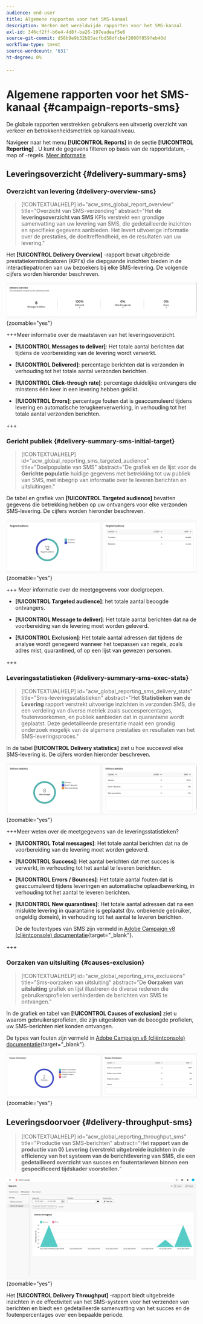 ```yaml
---
audience: end-user
title: Algemene rapporten voor het SMS-kanaal
description: Werken met wereldwijde rapporten voor het SMS-kanaal
exl-id: 346cf2ff-b6e4-4d8f-ba26-197eadeaf5e6
source-git-commit: d58b9e9b32b85acfbd58dfcbef2000f859feb40d
workflow-type: tm+mt
source-wordcount: '631'
ht-degree: 0%

---
```


# Algemene rapporten voor het SMS-kanaal {#campaign-reports-sms}

De globale rapporten verstrekken gebruikers een uitvoerig overzicht van verkeer en betrokkenheidsmetriek op kanaalniveau.

Navigeer naar het menu **[!UICONTROL Reports]** in de sectie **[!UICONTROL Reporting]** . U kunt de gegevens filteren op basis van de rapportdatum, -map of -regels. [Meer informatie](global-reports.md)

## Leveringsoverzicht {#delivery-summary-sms}

### Overzicht van levering {#delivery-overview-sms}

>[!CONTEXTUALHELP]
>id="acw_sms_global_report_overview"
>title="Overzicht van SMS-verzending"
>abstract="Het **de leveringsoverzicht van SMS** KPIs verstrekt een grondige samenvatting van uw levering van SMS, die gedetailleerde inzichten en specifieke gegevens aanbieden. Het levert uitvoerige informatie over de prestaties, de doeltreffendheid, en de resultaten van uw levering."

Het **[!UICONTROL Delivery Overview]** -rapport bevat uitgebreide prestatiekernindicatoren (KPI&#39;s) die diepgaande inzichten bieden in de interactiepatronen van uw bezoekers bij elke SMS-levering. De volgende cijfers worden hieronder beschreven.

![&#x200B; A screenshot van het rapport van het Overzicht van de Levering, die zeer belangrijke prestatiesindicatoren voor levering van SMS tonen.](assets/global_report_sms_delivery_overview.png){zoomable="yes"}

+++Meer informatie over de maatstaven van het leveringsoverzicht.

* **[!UICONTROL Messages to deliver]**: Het totale aantal berichten dat tijdens de voorbereiding van de levering wordt verwerkt.

* **[!UICONTROL Delivered]**: percentage berichten dat is verzonden in verhouding tot het totale aantal verzonden berichten.

* **[!UICONTROL Click-through rate]**: percentage duidelijke ontvangers die minstens één keer in een levering hebben geklikt.

* **[!UICONTROL Errors]**: percentage fouten dat is geaccumuleerd tijdens levering en automatische terugkeerverwerking, in verhouding tot het totale aantal verzonden berichten.

+++

### Gericht publiek {#delivery-summary-sms-initial-target}

>[!CONTEXTUALHELP]
>id="acw_global_reporting_sms_targeted_audience"
>title="Doelpopulatie van SMS"
>abstract="De grafiek en de lijst voor de **Gerichte populatie** huidige gegevens met betrekking tot uw publiek van SMS, met inbegrip van informatie over te leveren berichten en uitsluitingen."

De tabel en grafiek van **[!UICONTROL Targeted audience]** bevatten gegevens die betrekking hebben op uw ontvangers voor elke verzonden SMS-levering. De cijfers worden hieronder beschreven.

![&#x200B; A screenshot van het gerichte rapport van het Publiek, die gegevens over ontvangers en uitsluitingen voor de leveringen van SMS tonen.](assets/global_report_sms_targeted_audience.png){zoomable="yes"}

+++ Meer informatie over de meetgegevens voor doelgroepen.

* **[!UICONTROL Targeted audience]**: het totale aantal beoogde ontvangers.

* **[!UICONTROL Message to deliver]**: Het totale aantal berichten dat na de voorbereiding van de levering moet worden geleverd.

* **[!UICONTROL Exclusion]**: Het totale aantal adressen dat tijdens de analyse wordt genegeerd wanneer het toepassen van regels, zoals adres mist, quarantined, of op een lijst van gewezen personen.

+++

### Leveringsstatistieken {#delivery-summary-sms-exec-stats}

>[!CONTEXTUALHELP]
>id="acw_global_reporting_sms_delivery_stats"
>title="Sms-leveringsstatistieken"
>abstract="Het **Statistieken van de Levering** rapport verstrekt uitvoerige inzichten in verzonden SMS, die een verdeling van diverse metriek zoals succespercentages, foutenvoorkomen, en publiek aanbieden dat in quarantaine wordt geplaatst. Deze gedetailleerde presentatie maakt een grondig onderzoek mogelijk van de algemene prestaties en resultaten van het SMS-leveringsproces."

In de tabel **[!UICONTROL Delivery statistics]** ziet u hoe succesvol elke SMS-levering is. De cijfers worden hieronder beschreven.

![&#x200B; A screenshot van het rapport van de Statistieken van de Levering, die succespercentages, fouten, en quarantines voor de leveringen van SMS tonen.](assets/global_report_sms_delivery_statistics.png){zoomable="yes"}

+++Meer weten over de meetgegevens van de leveringsstatistieken?

* **[!UICONTROL Total messages]**: Het totale aantal berichten dat na de voorbereiding van de levering moet worden geleverd.

* **[!UICONTROL Success]**: Het aantal berichten dat met succes is verwerkt, in verhouding tot het aantal te leveren berichten.

* **[!UICONTROL Errors / Bounces]**: Het totale aantal fouten dat is geaccumuleerd tijdens leveringen en automatische oplaadbewerking, in verhouding tot het aantal te leveren berichten.

* **[!UICONTROL New quarantines]**: Het totale aantal adressen dat na een mislukte levering in quarantaine is geplaatst (bv. onbekende gebruiker, ongeldig domein), in verhouding tot het aantal te leveren berichten.

  De de foutentypes van SMS zijn vermeld in [&#x200B; Adobe Campaign v8 (cliëntconsole) documentatie &#x200B;](https://experienceleague.adobe.com/docs/campaign/campaign-v8/send/failures/delivery-failures.html?lang=nl-NL#sms-quarantines){target="_blank"}.

+++

### Oorzaken van uitsluiting {#causes-exclusion}

>[!CONTEXTUALHELP]
>id="acw_global_reporting_sms_exclusions"
>title="Sms-oorzaken van uitsluiting"
>abstract="De **Oorzaken van uitsluiting** grafiek en lijst illustreren de diverse redenen die gebruikersprofielen verhinderden de berichten van SMS te ontvangen."

In de grafiek en tabel van **[!UICONTROL Causes of exclusion]** ziet u waarom gebruikersprofielen, die zijn uitgesloten van de beoogde profielen, uw SMS-berichten niet konden ontvangen.

De types van fouten zijn vermeld in [&#x200B; Adobe Campaign v8 (cliëntconsole) documentatie &#x200B;](https://experienceleague.adobe.com/docs/campaign/campaign-v8/send/failures/delivery-failures.html?lang=nl-NL#email-error-types){target="_blank"}.

![&#x200B; A screenshot van de Oorzaken van het rapport van de Uitsluiting, die redenen voor de leveringsuitsluitingen van SMS tonen.](assets/global_report_sms_causes_exclusion.png){zoomable="yes"}

## Leveringsdoorvoer {#delivery-throughput-sms}

>[!CONTEXTUALHELP]
>id="acw_global_reporting_throughput_sms"
>title="Productie van SMS-berichten"
>abstract="Het **rapport van de productie van 0&rbrace; Levering &lbrace;verstrekt uitgebreide inzichten in de efficiency van het systeem van de berichtlevering van SMS, die een gedetailleerd overzicht van succes en foutentarieven binnen een gespecificeerd tijdskader voorstellen.**"

![&#x200B; A screenshot van het rapport van de Output van de Levering, die succes en foutenpercentages voor de leveringen van SMS in tijd tonen.](assets/global_report_sms_delivery_throughput.png){zoomable="yes"}

Het **[!UICONTROL Delivery Throughput]** -rapport biedt uitgebreide inzichten in de effectiviteit van het SMS-systeem voor het verzenden van berichten en biedt een gedetailleerde samenvatting van het succes en de foutenpercentages over een bepaalde periode.